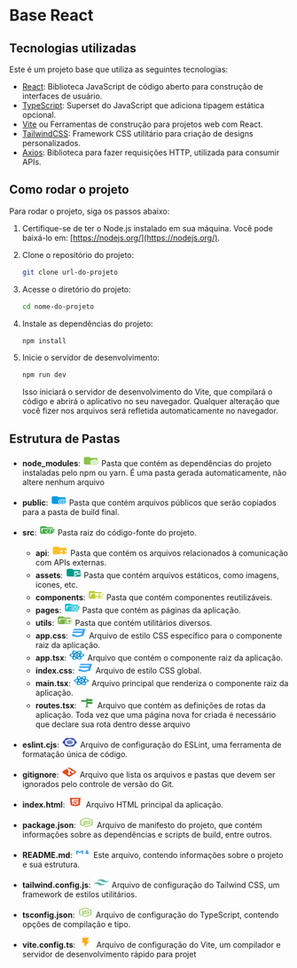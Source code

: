 # Base React

## Tecnologias utilizadas

Este é um projeto base que utiliza as seguintes tecnologias:

- [React](https://reactjs.org/): Biblioteca JavaScript de código aberto para construção de interfaces de usuário.
- [TypeScript](https://www.typescriptlang.org/): Superset do JavaScript que adiciona tipagem estática opcional.
- [Vite](https://vitejs.dev/) ou Ferramentas de construção para projetos web com React.
- [TailwindCSS](https://tailwindcss.com/): Framework CSS utilitário para criação de designs personalizados.
- [Axios](https://axios-http.com/): Biblioteca para fazer requisições HTTP, utilizada para consumir APIs.

## Como rodar o projeto

Para rodar o projeto, siga os passos abaixo:

1. Certifique-se de ter o Node.js instalado em sua máquina. Você pode baixá-lo em: [https://nodejs.org/](https://nodejs.org/).

2. Clone o repositório do projeto:

   ```bash
   git clone url-do-projeto
   ```

3. Acesse o diretório do projeto:

   ```bash
   cd nome-do-projeto
   ```

4. Instale as dependências do projeto:

   ```bash
   npm install
   ```

5. Inicie o servidor de desenvolvimento:

   ```bash
   npm run dev
   ```

   Isso iniciará o servidor de desenvolvimento do Vite, que compilará o código e abrirá o aplicativo no seu navegador. Qualquer alteração que você fizer nos arquivos será refletida automaticamente no navegador.

## Estrutura de Pastas

- **node_modules**: <img src="src/assets/icons/node_modules.svg" alt="Alt text" width="30" height="20" >
  Pasta que contém as dependências do projeto instaladas pelo npm ou yarn. É uma pasta gerada automaticamente, não altere nenhum arquivo
- **public**: <img src="src/assets/icons/public.svg" alt="Alt text" width="30" height="20" > Pasta que contém arquivos públicos que serão copiados para a pasta de build final.
- **src**: <img src="src/assets/icons/src.svg" alt="Alt text" width="30" height="20" > Pasta raiz do código-fonte do projeto.
  - **api**: <img src="src/assets/icons/api.svg" alt="Alt text" width="30" height="20" > Pasta que contém os arquivos relacionados à comunicação com APIs externas.
  - **assets**: <img src="src/assets/icons/image.svg" alt="Alt text" width="30" height="20" > Pasta que contém arquivos estáticos, como imagens, icones, etc.
  - **components**: <img src="src/assets/icons/component.svg" alt="Alt text" width="30" height="20" > Pasta que contém componentes reutilizáveis.
  - **pages**: <img src="src/assets/icons/folder-react-components-open.svg" alt="Alt text" width="30" height="20" > Pasta que contém as páginas da aplicação.
  - **utils**: <img src="src/assets/icons/utils.svg" alt="Alt text" width="30" height="20" > Pasta que contém utilitários diversos.
  - **app.css**: <img src="src/assets/icons/css.svg" alt="Alt text" width="30" height="20" > Arquivo de estilo CSS específico para o componente raiz da aplicação.
  - **app.tsx**: <img src="src/assets/icons/react.svg" alt="Alt text" width="30" height="20" > Arquivo que contém o componente raiz da aplicação.
  - **index.css**: <img src="src/assets/icons/css.svg" alt="Alt text" width="30" height="20" > Arquivo de estilo CSS global.
  - **main.tsx**: <img src="src/assets/icons/react.svg" alt="Alt text" width="30" height="20" > Arquivo principal que renderiza o componente raiz da aplicação.
  - **routes.tsx**: <img src="src/assets/icons/routes.svg" alt="Alt text" width="30" height="20" > Arquivo que contém as definições de rotas da aplicação. Toda vez que uma página nova for criada é necessário que declare sua rota dentro desse arquivo

- **eslint.cjs**: <img src="src/assets/icons/lint.svg" alt="Alt text" width="30" height="20" > Arquivo de configuração do ESLint, uma ferramenta de formatação única de código.
- **gitignore**: <img src="src/assets/icons/git.svg" alt="Alt text" width="30" height="20" > Arquivo que lista os arquivos e pastas que devem ser ignorados pelo controle de versão do Git.
- **index.html**: <img src="src/assets/icons/html.svg" alt="Alt text" width="30" height="20" > Arquivo HTML principal da aplicação.
- **package.json**: <img src="src/assets/icons/nodejs.svg" alt="Alt text" width="30" height="20" > Arquivo de manifesto do projeto, que contém informações sobre as dependências e scripts de build, entre outros.
- **README.md**: <img src="src/assets/icons/markdown.svg" alt="Alt text" width="30" height="20" > Este arquivo, contendo informações sobre o projeto e sua estrutura.
- **tailwind.config.js**: <img src="src/assets/icons/tailwindcss.svg" alt="Alt text" width="30" height="20" > Arquivo de configuração do Tailwind CSS, um framework de estilos utilitários.
- **tsconfig.json**: <img src="src/assets/icons/nodejs.svg" alt="Alt text" width="30" height="20" > Arquivo de configuração do TypeScript, contendo opções de compilação e tipo.
- **vite.config.ts**: <img src="src/assets/icons/vite.svg" alt="Alt text" width="30" height="20" > Arquivo de configuração do Vite, um compilador e servidor de desenvolvimento rápido para projet

